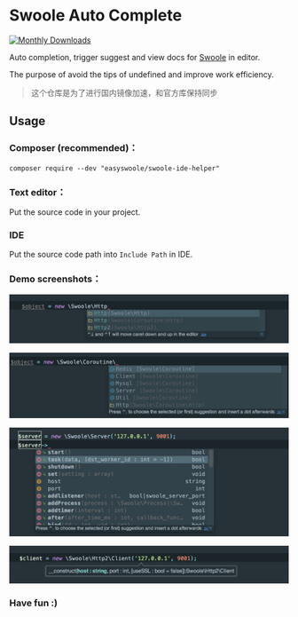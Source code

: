 Swoole Auto Complete
====================

[![Monthly Downloads](https://poser.pugx.org/eaglewu/swoole-ide-helper/d/monthly)](https://packagist.org/packages/eaglewu/swoole-ide-helper)

Auto completion, trigger suggest and view docs for [Swoole](https://github.com/swoole/swoole-src) in editor.

The purpose of avoid the tips of undefined and improve work efficiency.

> 这个仓库是为了进行国内镜像加速，和官方库保持同步

## Usage
### Composer (recommended)：

    composer require --dev "easyswoole/swoole-ide-helper"

### Text editor：

Put the source code in your project.

### IDE

Put the source code path into `Include Path` in IDE.

### Demo screenshots：

![demo1](./imgs/img-01.png "demo1")

![demo2](./imgs/img-02.png "demo2")

![demo3](./imgs/img-03.png "demo3")

![demo4](./imgs/img-04.png "demo4")


### Have fun :)
